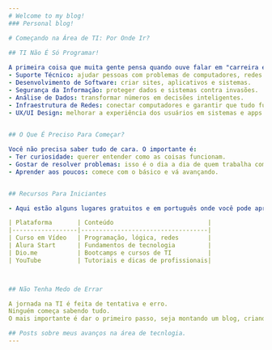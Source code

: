 ```yaml
---
# Welcome to my blog!
### Personal blog!

# Começando na Área de TI: Por Onde Ir?

## TI Não É Só Programar!
  
A primeira coisa que muita gente pensa quando ouve falar em "carreira em TI" é programação. Mas TI é um universo enorme, com várias trilhas possíveis:
- Suporte Técnico: ajudar pessoas com problemas de computadores, redes e software.
- Desenvolvimento de Software: criar sites, aplicativos e sistemas.
- Segurança da Informação: proteger dados e sistemas contra invasões.
- Análise de Dados: transformar números em decisões inteligentes.
- Infraestrutura de Redes: conectar computadores e garantir que tudo funcione.
- UX/UI Design: melhorar a experiência dos usuários em sistemas e apps.

  
## O Que É Preciso Para Começar?

Você não precisa saber tudo de cara. O importante é:
- Ter curiosidade: querer entender como as coisas funcionam.
- Gostar de resolver problemas: isso é o dia a dia de quem trabalha com tecnologia.
- Aprender aos poucos: comece com o básico e vá avançando.


## Recursos Para Iniciantes 

- Aqui estão alguns lugares gratuitos e em português onde você pode aprender:

| Plataforma       | Conteúdo                          |
|------------------|-----------------------------------|
| Curso em Vídeo   | Programação, lógica, redes        |
| Alura Start      | Fundamentos de tecnologia         |
| Dio.me           | Bootcamps e cursos de TI          |
| YouTube          | Tutoriais e dicas de profissionais|



## Não Tenha Medo de Errar 

A jornada na TI é feita de tentativa e erro. 
Ninguém começa sabendo tudo. 
O mais importante é dar o primeiro passo, seja montando um blog, criando um portfólio ou instalando seu primeiro sistema Linux.

## Posts sobre meus avanços na área de tecnlogia.
---
```


